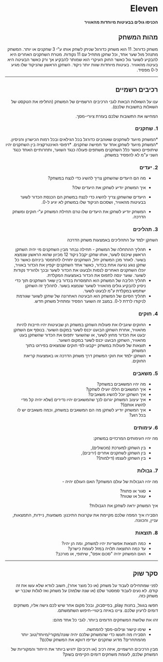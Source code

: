 <div dir='rtl' lang='he'>

# Eleven

**הכניסו גולים בבעיטות מיוחדות מהאוויר**

## מהות המשחק

משחק כדורגל. 11 הוא משחק כדורגל שניתן לשחק אותו ע"י 3 שחקנים או יותר. המשחק מתנהל מול שער אחד, וכל שחקן מתחיל עם 11 נקודות. מטרת השחקנים האחרים היא להבקיע לשוער גול כאשר החוק העיקרי הוא שמותר להבקיע אך ורק כאשר הבעיטה היא בעיטה מהאוויר. בעיטות מיוחדות שוות יותר ניקוד. השחקן הראשון שהניקוד שלו מגיע ל-0 מפסיד.

---


## רכיבים רשמיים

ענו על השאלות הבאות לגבי הרכיבים הרשמיים של המשחק
(החליפו את הטקסט של השאלות בתשובות שלכם).

המחישו את התשובות שלכם בעזרת ציורי-מסך.

### 1. שחקנים

*המשחק מיועד לשחקנים שאוהבים כדורגל בכל הגילאים ובכל רמות הכישרון והניסיון.
*המשחק מיועד לשחקן אחד עד חמישה שחקנים.
*דפוסי האינטרקציה בין השחקנים יהיו שיתופיים כאשר כלל השחקנים משתפים פעולה כנגד השוער, ותחרותיים האחד כנגד השני ע"מ לא להפסיד במשחק.

### 2. יעדים

* מה הם היעדים שהשחקן צריך להשיג כדי לנצח במשחק?
* איך המשחק יודיע לשחקן את היעדים שלו? 

* היעדים שהשחקן צריך להשיג כדי לנצח במשחק הם הכנסת הכדור לשער בבעיטות מהאוויר, ושסכום הניקוד שלו במשחק לא יגיע ל-0.
* המשחק יודיע לשחקן את היעדים שלו טרם תחילת המשחק ע"י חוקים ומשחק הדרכה.

### 3. תהליכים

השחקן ילמד על התהליכים באמצעות משחק הדרכה
* תהליך ההתחלה של המשחק - תחילה נבחר מבין השחקנים מי יהיה השחקן הראשון שיכנס לשער, אותו שחקן יקבל ניקוד 12 מכיוון שהוא הראשון שנמצא בשער. לאחר מכן המשחק יחל, השחקנים יתחילו להתמסר ביניהם כאשר כל שחקן נוגע נגיעה אחת בכדור, כאשר אחד השחקנים יקפיץ את הכדור באוויר, יוכלו השחקנים האחרים לנסות ולבעוט את הכדור לשער ובכך ולהוריד נקודות לשוער. שוער ינסה לתפוס את הכדור באמצעות המקלדת.
* תהליך הליבה של המשחק הוא התמסרות בכדור בין שאר השחקנים תוך כדי ניסיון להבקיע גולים מהאוויר לשוער שנמצא בשער. לתהליך זה השחקן ישתמש במקלדת ע"מ לבעוט לשער.
* תהליך הסיום של המשחק הוא הבעיטה האחרונה של שחקן לשוער שגורמת לניקודו לרדת ל-0. במצב זה השוער הפסיד ומתחיל משחק חדש.

### 4. חוקים


* החוקים שיגבילו את פעולות השחקן במשחק הן שבעיטות יהיו חייבות להיות מהאוויר, אחרת השחקן הבועט יכנס לשער במקום השוער. בנוסף אם השחקן יבעט את הכדור מחוץ לשער, או שהשוער יתפוס את הכדור שהשחקן בעט מהאוויר, השחקן הבועט יכנס לשער במקום השוער.
* תוצאות של פעולות במשחק ייקבעו לפי חוקים שנמצאים בפירוט בתוך המשחק
* השחקן ילמד את חוקי המשחק דרך משחק הדרכה או באמצעות קריאת החוקים.


### 5. משאבים

* מה יהיו המשאבים במשחק?
* איך המשאבים הללו יועילו לשחקן?
* איך השחקן יוכל להשיג משאבים?
* איך עיצוב המשחק יגרום לכך שהמשאבים יהיו נדירים (שלא יהיה קל מדי להשיג אותם)?
* איך המשחק יודיע לשחקן מה הם המשאבים במשחק, וכמה משאבים יש לו בכל רגע?

### 6. עימותים

מה יהיו העימותים המרכזיים במשחק:

* בין השחקן למערכת (מכשולים),
* בין השחקן לשחקנים אחרים (יריבים),
* בין השחקן לעצמו (דילמות)? 


### 7. גבולות

מה יהיו הגבולות של עולם המשחק? האם העולם יהיה - 
* סגור או פתוח?
*  עגול או שטוח? 

 איך המשחק יראה לשחקן את הגבולות? 
 
 הסבירו איך המפה שלכם מקיימת את עקרונות התיכנון: משמעות, ניידות, התמצאות, עניין, והכוונה.


### 8. תוצאות

* כמה תוצאות אפשריות יהיו למשחק, ומה הן יהיו? 
* עד כמה התוצאה תלויה במזל לעומת כישרון? 
* האם המשחק יהיה "סכום אפס", שיתופי, או מורכב?

---

## סקר שוק

לפני שמתחילים לעבוד על משחק (או כל מוצר אחר), חשוב לוודא שלא עשו את זה קודם. לא נעים לעבוד סמסטר שלם (או שנה שלמה) על משחק ואז לגלות שכבר יש משחק כזה. 

חפשו בגוגל, בחנות play, בפייסבוק, ובכל מקום אחר שיש לכם גישה אליו, משחקים דומים לרעיון שלכם. ציינו באיזה ביטויי-חיפוש השתמשתם.

זהו את שלושת המשחקים הדומים ביותר. לגבי כל אחד מהם:

* שימו קישור וצילום-מסך להמחשה.
* הסבירו מה תעשו כדי שהמשחק שלכם יהיה שונה/מקורי/מיוחד/טוב יותר מהמתחרים?  מדוע שחקנים יעדיפו דווקא את המשחק שלכם?

מבין הרכיבים הרשמיים, 
איזה רכיב (או רכיבים) ידגיש ביותר את הייחוד והמקוריות של המשחק שלכם, לעומת משחקים דומים הקיימים בשוק?


</div>
